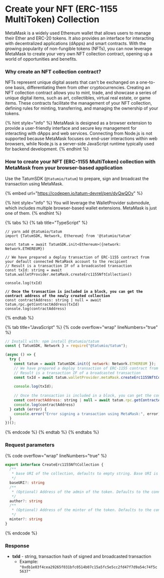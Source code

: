 # Create your NFT (ERC-1155 MultiToken) Collection

MetaMask is a widely used Ethereum wallet that allows users to manage their Ether and ERC-20 tokens. It also provides an interface for interacting with decentralized applications (dApps) and smart contracts. With the growing popularity of non-fungible tokens (NFTs), you can now leverage MetaMask to create your very own NFT collection contract, opening up a world of opportunities and benefits.

### Why create an NFT collection contract?

NFTs represent unique digital assets that can't be exchanged on a one-to-one basis, differentiating them from other cryptocurrencies. Creating an NFT collection contract allows you to mint, trade, and showcase a series of unique digital items, such as art, collectibles, virtual real estate, or game items. These contracts facilitate the management of your NFT collection, defining rules for minting, transferring, and managing the ownership of your tokens.

{% hint style="info" %}
MetaMask is designed as a browser extension to provide a user-friendly interface and secure key management for interacting with dApps and web services. Connecting from Node.js is not supported because MetaMask focuses on end-user interactions within web browsers, while Node.js is a server-side JavaScript runtime typically used for backend development.
{% endhint %}

### How to create your NFT (ERC-1155 MultiToken) collection with MetaMask from your browser-based application

Use the TatumSDK (`@tatumio/tatum`) to prepare, sign and broadcast the transaction using MetaMask.

{% embed url="https://codepen.io/tatum-devrel/pen/dyQwQOv" %}

{% hint style="info" %}
You will leverage the WalletProvider submodule, which includes multiple browser-based wallet extensions. MetaMask is just one of them.
{% endhint %}

{% tabs %}
{% tab title="TypeScript" %}
<pre class="language-typescript" data-overflow="wrap" data-line-numbers><code class="lang-typescript">// yarn add @tatumio/tatum
import {TatumSDK, Network, Ethereum} from '@tatumio/tatum'

const tatum = await TatumSDK.init&#x3C;Ethereum>({network: Network.ETHEREUM})

// We have prepared a deploy transaction of ERC-1155 contract from your default connected MetaMask account to the recipient
// Result is a transaction IF of a broadcasted transaction
const txId: string = await tatum.walletProvider.metaMask.createErc1155NftCollection()

console.log(txId)

<strong>// Once the transaction is included in a block, you can get the contract address of the newly created collection
</strong>const contractAddress: string | null = await tatum.rpc.getContractAddress(txId)
console.log(contractAddress)
</code></pre>
{% endtab %}

{% tab title="JavaScript" %}
{% code overflow="wrap" lineNumbers="true" %}
```javascript
// Install with: npm install @tatumio/tatum
const { TatumSDK, Network } = require("@tatumio/tatum");

(async () => {
  try {
    const tatum = await TatumSDK.init({ network: Network.ETHEREUM });
    // We have prepared a deploy transaction of ERC-1155 contract from your default connected MetaMask account to the recipient
    // Result is a transaction IF of a broadcasted transaction
    const txId = await tatum.walletProvider.metaMask.createErc1155NftCollection();
    
    console.log(txId);
    
    // Once the transaction is included in a block, you can get the contract address of the newly created collection
    const contractAddress: string | null = await tatum.rpc.getContractAddress(txId)
    console.log(contractAddress)
  } catch (error) {
    console.error("Error signing a transaction using MetaMask:", error);
  }
})();
```
{% endcode %}
{% endtab %}
{% endtabs %}

### Request parameters

{% code overflow="wrap" lineNumbers="true" %}
```typescript
export interface CreateErc1155NftCollection {
  /**
   * base URI of the collection, defaults to empty string. Base URI is prepended to the token ID in the token URI.
   */
  baseURI?: string
  /**
   * (Optional) Address of the admin of the token. Defaults to the connected MetaMask account. Admin can add new minters and pausers.
   */
  author?: string
  /**
   * (Optional) Address of the minter of the token. Defaults to the connected MetaMask account. Minters can mint new tokens.
   */
  minter?: string
}

```
{% endcode %}

### Response

* **txId** - string, transaction hash of signed and broadcasted transaction
  * Example: `"0xdb1e03f4cea29265f031bfc0514b07c15a5fc5e5cc2fd47f7d9a54c74f5c5637"`
